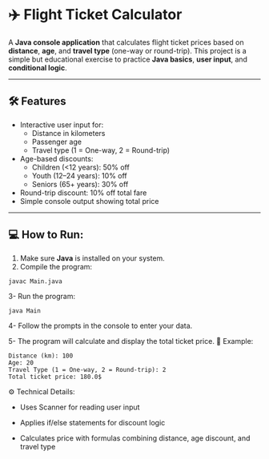 # ✈️ Flight Ticket Calculator

A **Java console application** that calculates flight ticket prices based on **distance**, **age**, and **travel type** (one-way or round-trip). This project is a simple but educational exercise to practice **Java basics**, **user input**, and **conditional logic**.

---

## 🛠️ Features

- Interactive user input for:
  - Distance in kilometers
  - Passenger age
  - Travel type (1 = One-way, 2 = Round-trip)
- Age-based discounts:
  - Children (<12 years): 50% off
  - Youth (12–24 years): 10% off
  - Seniors (65+ years): 30% off
- Round-trip discount: 10% off total fare
- Simple console output showing total price

---
## 💻 How to Run:

1. Make sure **Java** is installed on your system.  
2. Compile the program:

```
javac Main.java
```
3- Run the program:
```
java Main
```
4- Follow the prompts in the console to enter your data.

5- The program will calculate and display the total ticket price.
📝 Example:
```
Distance (km): 100
Age: 20
Travel Type (1 = One-way, 2 = Round-trip): 2
Total ticket price: 180.0$
```
⚙️ Technical Details:

- Uses Scanner for reading user input

- Applies if/else statements for discount logic

- Calculates price with formulas combining distance, age discount, and travel type

